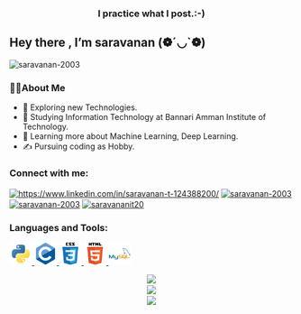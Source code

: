 <!DOCTYPE html>
<html>
<body>
    
<h3 align="center">I practice what I post.:-)</h3>
<h2>Hey there , I’m saravanan (❁´◡`❁)</h2>
    <p align="left"> <img src="https://komarev.com/ghpvc/?username=saravanan-2003&label=Profile%20views&color=0e75b6&style=flat" alt="saravanan-2003" /> </p>
<h3>👩‍💻About Me</h3>
<ul>
    <li>
        🤔 Exploring new Technologies.
    </li>
    <li>
        🏫 Studying Information Technology at Bannari Amman Institute of Technology.
    </li>
    <li>
        📑 Learning more about Machine Learning, Deep Learning.
    </li>
    <li>
        ✍️ Pursuing coding as Hobby.
    </li>
</ul>



<h3 align="left">Connect with me:</h3>
<p align="left">
<a href="https://www.linkedin.com/in/saravanan-t-124388200/" target="blank"><img align="center" src="https://raw.githubusercontent.com/rahuldkjain/github-profile-readme-generator/master/src/images/icons/Social/linked-in-alt.svg" alt="https://www.linkedin.com/in/saravanan-t-124388200/" height="30" width="40" /></a>
<a href="https://www.codechef.com/users/saravanan213" target="blank"><img align="center" src="https://cdn.jsdelivr.net/npm/simple-icons@3.1.0/icons/codechef.svg" alt="saravanan-2003" height="30" width="40" /></a>
<a href="https://www.hackerrank.com/saravanan_it20" target="blank"><img align="center" src="https://raw.githubusercontent.com/rahuldkjain/github-profile-readme-generator/master/src/images/icons/Social/hackerrank.svg" alt="saravanan-2003" height="30" width="40" /></a>
<a href="https://auth.geeksforgeeks.org/user/saravananit20" target="blank"><img align="center" src="https://raw.githubusercontent.com/rahuldkjain/github-profile-readme-generator/master/src/images/icons/Social/geeks-for-geeks.svg" alt="saravananit20" height="30" width="40" /></a>
</p>

<h3 align="left">Languages and Tools:</h3>
<p align="left"> 
<a href="https://www.python.org" target="_blank" rel="noreferrer"> <img src="https://raw.githubusercontent.com/devicons/devicon/master/icons/python/python-original.svg" alt="python" width="40" height="40"/> </a>
<a href="https://www.cprogramming.com/" target="_blank" rel="noreferrer"> <img src="https://raw.githubusercontent.com/devicons/devicon/master/icons/c/c-original.svg" alt="c" width="40" height="40"/> </a> <a href="https://www.w3schools.com/css/" target="_blank" rel="noreferrer"> <img src="https://raw.githubusercontent.com/devicons/devicon/master/icons/css3/css3-original-wordmark.svg" alt="css3" width="40" height="40"/> </a> <a href="https://www.w3.org/html/" target="_blank" rel="noreferrer"> <img src="https://raw.githubusercontent.com/devicons/devicon/master/icons/html5/html5-original-wordmark.svg" alt="html5" width="40" height="40"/> </a> <a href="https://www.mysql.com/" target="_blank" rel="noreferrer"> <img src="https://raw.githubusercontent.com/devicons/devicon/master/icons/mysql/mysql-original-wordmark.svg" alt="mysql" width="40" height="40"/> </a>  </p>
<div align="center">
<img src="https://github-readme-stats.vercel.app/api/top-langs/?username=saravanan-2003&theme=highcontrast&hide_border=true"></br>
<img src="https://github-readme-stats.vercel.app/api?username=saravanan-2003&show_icons=true&theme=highcontrast&hide_border=true&hide=stars,prs,issues,contribs"></br>
<img src="https://github-readme-streak-stats.herokuapp.com?user=saravanan-2003&theme=highcontrast&hide_border=true&date_format=j%20M%5B%20Y%5D">
</div>
</body>
</html>

